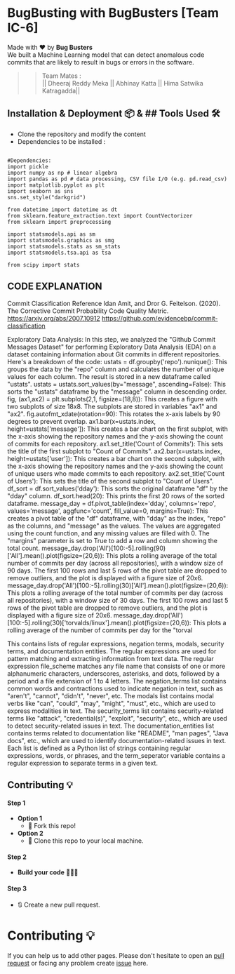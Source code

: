 # BugBusting with BugBusters [Team IC-6]


Made with ❤ by **Bug Busters**  
We built a Machine Learning model that can detect anomalous code commits that are likely to result in bugs or errors in the software.

>> Team Mates :  
>>|| Dheeraj Reddy Meka ||
>> Abhinay Katta ||
>> Hima Satwika Katragadda||

                                                                                                                            
## Installation & Deployment 📦    & ## Tools Used 🛠️
- Clone the repository and modify the content 
- Dependencies to be installed :
```

#Dependencies:
import pickle
import numpy as np # linear algebra
import pandas as pd # data processing, CSV file I/O (e.g. pd.read_csv)
import matplotlib.pyplot as plt
import seaborn as sns
sns.set_style("darkgrid")

from datetime import datetime as dt
from sklearn.feature_extraction.text import CountVectorizer
from sklearn import preprocessing

import statsmodels.api as sm
import statsmodels.graphics as smg
import statsmodels.stats as sm_stats
import statsmodels.tsa.api as tsa

from scipy import stats

```
## CODE EXPLANATION    
Commit Classification
Reference
Idan Amit, and Dror G. Feitelson. (2020). The Corrective Commit Probability Code Quality Metric.
https://arxiv.org/abs/2007.10912
https://github.com/evidencebp/commit-classification


Exploratory Data Analysis: In this step, we analyzed the "Github Commit Messages Dataset" for performing Exploratory Data Analysis (EDA) on a dataset containing information about Git commits in different repositories.
Here's a breakdown of the code:
ustats = df.groupby('repo').nunique(): This groups the data by the "repo" column and calculates the number of unique values for each column. The result is stored in a new dataframe called "ustats".
ustats = ustats.sort_values(by="message", ascending=False): This sorts the "ustats" dataframe by the "message" column in descending order.
fig, (ax1,ax2) = plt.subplots(2,1, figsize=(18,8)): This creates a figure with two subplots of size 18x8. The subplots are stored in variables "ax1" and "ax2".
fig.autofmt_xdate(rotation=90): This rotates the x-axis labels by 90 degrees to prevent overlap.
ax1.bar(x=ustats.index, height=ustats['message']): This creates a bar chart on the first subplot, with the x-axis showing the repository names and the y-axis showing the count of commits for each repository.
ax1.set_title('Count of Commits'): This sets the title of the first subplot to "Count of Commits".
ax2.bar(x=ustats.index, height=ustats['user']): This creates a bar chart on the second subplot, with the x-axis showing the repository names and the y-axis showing the count of unique users who made commits to each repository.
ax2.set_title('Count of Users'): This sets the title of the second subplot to "Count of Users".
df_sort = df.sort_values('dday'): This sorts the original dataframe "df" by the "dday" column.
df_sort.head(20): This prints the first 20 rows of the sorted dataframe.
message_day = df.pivot_table(index='dday', columns='repo', values='message', aggfunc='count', fill_value=0, margins=True): This creates a pivot table of the "df" dataframe, with "dday" as the index, "repo" as the columns, and "message" as the values. The values are aggregated using the count function, and any missing values are filled with 0. The "margins" parameter is set to True to add a row and column showing the total count.
message_day.drop('All')[100:-5].rolling(90)['All'].mean().plot(figsize=(20,6)): This plots a rolling average of the total number of commits per day (across all repositories), with a window size of 90 days. The first 100 rows and last 5 rows of the pivot table are dropped to remove outliers, and the plot is displayed with a figure size of 20x6.
message_day.drop('All')[100:-5].rolling(30)['All'].mean().plot(figsize=(20,6)): This plots a rolling average of the total number of commits per day (across all repositories), with a window size of 30 days. The first 100 rows and last 5 rows of the pivot table are dropped to remove outliers, and the plot is displayed with a figure size of 20x6.
message_day.drop('All')[100:-5].rolling(30)['torvalds/linux'].mean().plot(figsize=(20,6)): This plots a rolling average of the number of commits per day for the "torval

This contains lists of regular expressions, negation terms, modals, security terms, and documentation entities.
The regular expressions are used for pattern matching and extracting information from text data. The regular expression file_scheme matches any file name that consists of one or more alphanumeric characters, underscores, asterisks, and dots, followed by a period and a file extension of 1 to 4 letters.
The negation_terms list contains common words and contractions used to indicate negation in text, such as "aren't", "cannot", "didn't", "never", etc.
The modals list contains modal verbs like "can", "could", "may", "might", "must", etc., which are used to express modalities in text.
The security_terms list contains security-related terms like "attack", "credential(s)", "exploit", "security", etc., which are used to detect security-related issues in text.
The documentation_entities list contains terms related to documentation like "README", "man pages", "Java docs", etc., which are used to identify documentation-related issues in text.
Each list is defined as a Python list of strings containing regular expressions, words, or phrases, and the term_seperator variable contains a regular expression to separate terms in a given text.


## Contributing 💡
#### Step 1
- **Option 1**
    - 🍴 Fork this repo!
- **Option 2**
    - 👯 Clone this repo to your local machine.


#### Step 2
- **Build your code** 🔨🔨🔨

#### Step 3
- 🔃 Create a new pull request.


# Contributing 💡

If you can help us to add other pages. Please don't hesitate to open an [pull request](https://github.com/https://github.com/JustARandomDude4/MemEthereum/pulls) or facing any problem create [issue](https://github.com/JustARandomDude4/issues) here.


